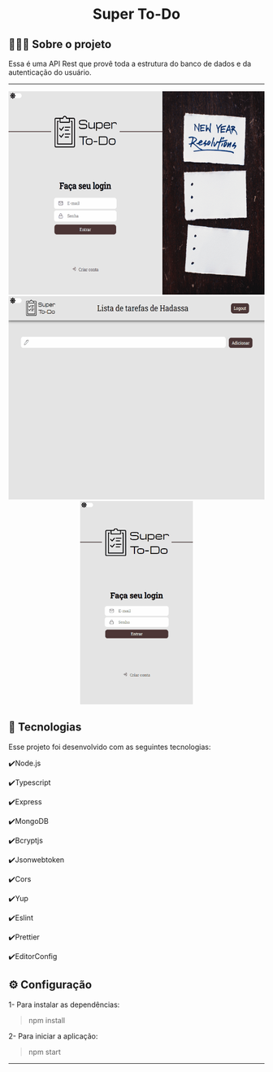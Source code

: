 <h1 align="center">Super To-Do</h1>

## 💇🏻‍♂️ Sobre o projeto

Essa é uma API Rest que provê toda a estrutura do banco de dados e da autenticação do usuário.

---

<div align="center" >
  <img src="./github/readme1.gif" alt="demo-web" height="400">
  <img src="./github/readme2.gif" alt="demo-web" height="400">
  <img src="./github/readme3.gif" alt="demo-mobile" height="400">
</div>

## 🚀 Tecnologias

Esse projeto foi desenvolvido com as seguintes tecnologias:

✔️Node.js

✔️Typescript

✔️Express

✔️MongoDB

✔️Bcryptjs

✔️Jsonwebtoken

✔️Cors

✔️Yup

✔️Eslint

✔️Prettier

✔️EditorConfig

## ⚙ Configuração

1- Para instalar as dependências:

> npm install

2- Para iniciar a aplicação:

> npm start

---
